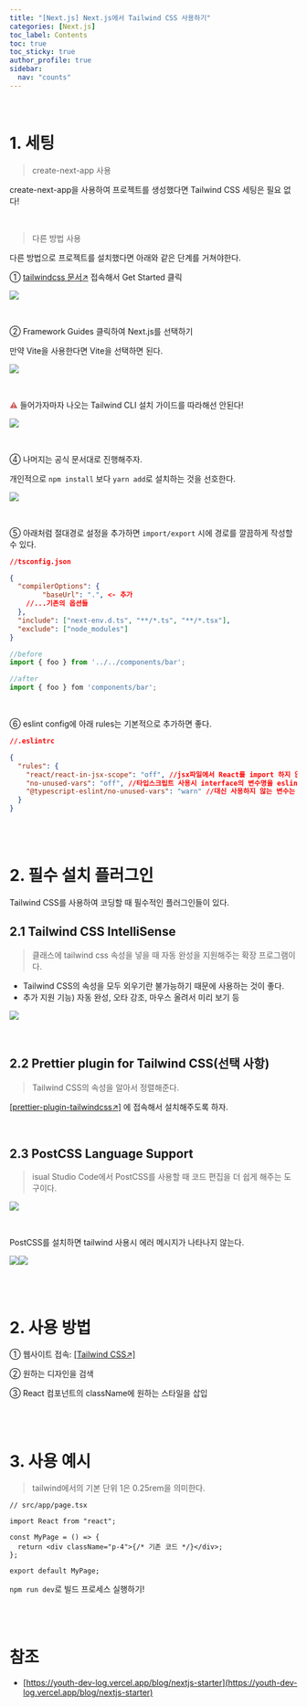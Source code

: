 ```yaml
---
title: "[Next.js] Next.js에서 Tailwind CSS 사용하기"
categories: [Next.js]
toc_label: Contents
toc: true
toc_sticky: true
author_profile: true
sidebar:
  nav: "counts"
---
```


<br>

# 1. 세팅

> create-next-app 사용

create-next-app을 사용하여 프로젝트를 생성했다면 Tailwind CSS 세팅은 필요 없다!

<br>

> 다른 방법 사용

다른 방법으로 프로젝트를 설치했다면 아래와 같은 단계를 거쳐야한다.

① [tailwindcss 문서↗️](https://tailwindcss.com/) 접속해서 Get Started 클릭

![](/assets/images/2024/2024-09-22-18-36-21.png)

<br>

② Framework Guides 클릭하여 Next.js를 선택하기

만약 Vite을 사용한다면 Vite을 선택하면 된다.

![](/assets/images/2024/2024-09-22-18-40-49.png)

<br>

<span style="color:indianred">⚠️</span> 들어가자마자 나오는 Tailwind CLI 설치 가이드를 따라해선 안된다!

![](/assets/images/2024/2024-09-22-18-39-07.png)

<br>

④ 나머지는 공식 문서대로 진행해주자.

개인적으로 `npm install` 보다 `yarn add`로 설치하는 것을 선호한다.

![](/assets/images/2024/2024-09-22-18-42-28.png)

<br>

⑤ 아래처럼 절대경로 설정을 추가하면 `import/export` 시에 경로를 깔끔하게 작성할 수 있다.

```json
//tsconfig.json

{
  "compilerOptions": {
		"baseUrl": ".", <- 추가
    //...기존의 옵션들
  },
  "include": ["next-env.d.ts", "**/*.ts", "**/*.tsx"],
  "exclude": ["node_modules"]
}
```

```js
//before
import { foo } from '../../components/bar';

//after
import { foo } fom 'components/bar';
```

<br>

⑥ eslint config에 아래 rules는 기본적으로 추가하면 좋다.

```json
//.eslintrc

{
  "rules": {
    "react/react-in-jsx-scope": "off", //jsx파일에서 React를 import 하지 않아도 됨.
    "no-unused-vars": "off", //타입스크립트 사용시 interface의 변수명을 eslint가 잡지 않도록 함.
    "@typescript-eslint/no-unused-vars": "warn" //대신 사용하지 않는 변수는 @typescript/eslint를 통해 잡아줌.
  }
}
```

<br><br>

# 2. 필수 설치 플러그인

Tailwind CSS를 사용하여 코딩할 때 필수적인 플러그인들이 있다.

## 2.1 Tailwind CSS IntelliSense

> 클래스에 tailwind css 속성을 넣을 때 자동 완성을 지원해주는 확장 프로그램이다.

- Tailwind CSS의 속성을 모두 외우기란 불가능하기 때문에 사용하는 것이 좋다.
- 추가 지원 기능) 자동 완성, 오타 강조, 마우스 올려서 미리 보기 등

![](/assets/images/2024/2024-09-22-18-46-58.png)

<br>

## 2.2 Prettier plugin for Tailwind CSS(선택 사항)

> Tailwind CSS의 속성을 알아서 정렬해준다.

[[prettier-plugin-tailwindcss↗️]](https://github.com/tailwindlabs/prettier-plugin-tailwindcss) 에 접속해서 설치해주도록 하자.

<br>

## 2.3 PostCSS Language Support

> isual Studio Code에서 PostCSS를 사용할 때 코드 편집을 더 쉽게 해주는 도구이다.

![](/assets/images/2024/2024-09-22-19-56-41.png)

<br>

PostCSS를 설치하면 tailwind 사용시 에러 메시지가 나타나지 않는다.

![](/assets/images/2024/2024-09-22-19-55-54.png)![](/assets/images/2024/2024-09-22-19-56-49.png)

<br><br>

# 2. 사용 방법

① 웹사이트 접속: [[Tailwind CSS↗️]](https://tailwindcss.com/)

② 원하는 디자인을 검색

③ React 컴포넌트의 className에 원하는 스타일을 삽입

<br><br>

# 3. 사용 예시

> tailwind에서의 기본 단위 1은 0.25rem을 의미한다.

```tsx
// src/app/page.tsx

import React from "react";

const MyPage = () => {
  return <div className="p-4">{/* 기존 코드 */}</div>;
};

export default MyPage;
```

`npm run dev`로 빌드 프로세스 실행하기!

<br><br>

# 참조

- [https://youth-dev-log.vercel.app/blog/nextjs-starter](https://youth-dev-log.vercel.app/blog/nextjs-starter)

<br>
